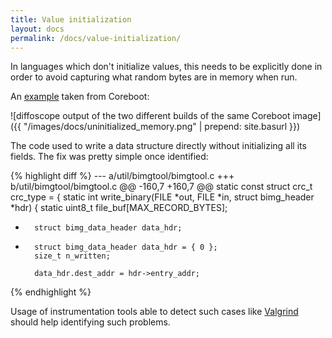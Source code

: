 ```yaml
---
title: Value initialization
layout: docs
permalink: /docs/value-initialization/
---
```


In languages which don't initialize values, this needs to be explicitly
done in order to avoid capturing what random bytes are in memory when
run.

An
[example](http://review.coreboot.org/gitweb?p=coreboot.git;a=commitdiff;h=2d119a3f01eee6c4e86248b17b4c9ce14ab77836)
taken from Coreboot:

![diffoscope output of the two different builds of the same Coreboot image]({{ "/images/docs/uninitialized_memory.png" | prepend: site.basurl }})

The code used to write a data structure directly without initializing
all its fields. The fix was pretty simple once identified:

{% highlight diff %}
--- a/util/bimgtool/bimgtool.c
+++ b/util/bimgtool/bimgtool.c
@@ -160,7 +160,7 @@ static const struct crc_t crc_type = {
 static int write_binary(FILE *out, FILE *in, struct bimg_header *hdr)
 {
        static uint8_t file_buf[MAX_RECORD_BYTES];
-       struct bimg_data_header data_hdr;
+       struct bimg_data_header data_hdr = { 0 };
        size_t n_written;
 
        data_hdr.dest_addr = hdr->entry_addr;
{% endhighlight %}

Usage of instrumentation tools able to detect such cases like
[Valgrind](http://www.valgrind.org/) should help identifying such
problems.
